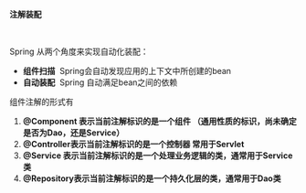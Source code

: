 **注解装配**

&nbsp;

Spring 从两个角度来实现自动化装配：

* **组件扫描**&nbsp; Spring会自动发现应用的上下文中所创建的bean
* **自动装配**&nbsp; Spring 自动满足bean之间的依赖

组件注解的形式有

1. **@Component 表示当前注解标识的是一个组件 （通用性质的标识，尚未确定是否为Dao，还是Service）**
1. **@Controller表示当前注解标识的是一个控制器 常用于Servlet**
1. **@Service 表示当前注解标识的是一个处理业务逻辑的类，通常用于Service类**
1. **@Repository表示当前注解标识的是一个持久化层的类，通常用于Dao类**
